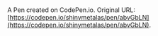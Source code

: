 # 

A Pen created on CodePen.io. Original URL: [https://codepen.io/shinymetalas/pen/abvGbLN](https://codepen.io/shinymetalas/pen/abvGbLN).


